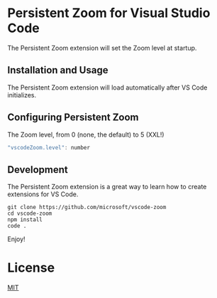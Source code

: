 # Persistent Zoom for Visual Studio Code

The Persistent Zoom extension will set the Zoom level at startup.

## Installation and Usage
The Persistent Zoom extension will load automatically after VS Code initializes.  

## Configuring Persistent Zoom

The Zoom level, from 0 (none, the default) to 5 (XXL!)

``` javascript
"vscodeZoom.level": number
```

## Development
The Persistent Zoom extension is a great way to learn how to create extensions for VS Code. 

	git clone https://github.com/microsoft/vscode-zoom
	cd vscode-zoom
	npm install
	code .

Enjoy!

# License
[MIT](LICENSE)
